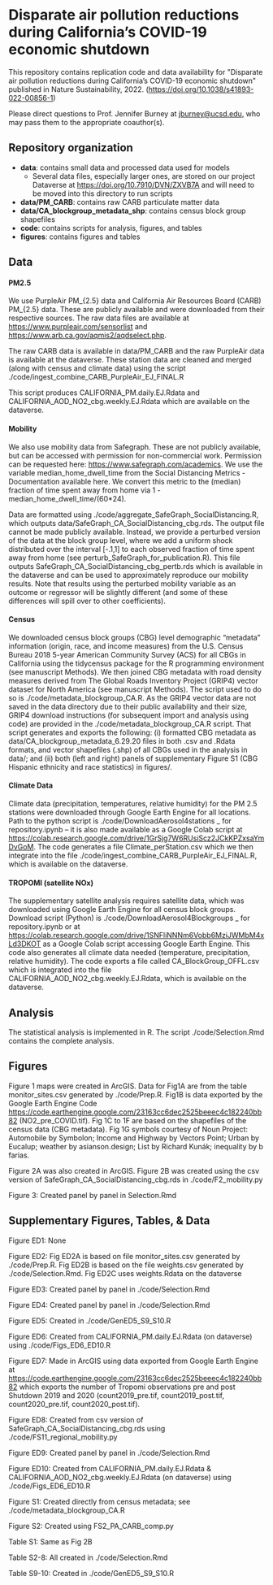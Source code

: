 # Disparate air pollution reductions during California’s COVID-19 economic shutdown

This repository contains replication code and data availability for "Disparate air pollution reductions during California’s COVID-19 economic shutdown" published in Nature Sustainability, 2022. (https://doi.org/10.1038/s41893-022-00856-1)

Please direct questions to Prof. Jennifer Burney at jburney@ucsd.edu, who may pass them to the appropriate coauthor(s).

## Repository organization
* **data**: contains small data and processed data used for models  
  * Several data files, especially larger ones, are stored on our project Dataverse at https://doi.org/10.7910/DVN/ZXVB7A and will need to be moved into this directory to run scripts  
* **data/PM_CARB**: contains raw CARB particulate matter data  
* **data/CA_blockgroup_metadata_shp**: contains census block group shapefiles  
* **code**: contains scripts for analysis, figures, and tables  
* **figures**: contains figures and tables  

## Data
#### PM2.5
We use PurpleAir PM_{2.5} data and California Air Resources Board (CARB) PM_{2.5} data. These are publicly available and were downloaded from their respective sources. The raw data files are available at https://www.purpleair.com/sensorlist and  https://www.arb.ca.gov/aqmis2/aqdselect.php.  
  
The raw CARB data is available in data/PM_CARB and the raw PurpleAir data is available at the dataverse. These station data are cleaned and merged (along with census and climate data) using the script ./code/ingest_combine_CARB_PurpleAir_EJ_FINAL.R  
  
This script produces CALIFORNIA_PM.daily.EJ.Rdata and CALIFORNIA_AOD_NO2_cbg.weekly.EJ.Rdata which are available on the dataverse.  
  
#### Mobility  
We also use mobility data from Safegraph. These are not publicly available, but can be accessed with permission for non-commercial work. Permission can be requested here: https://www.safegraph.com/academics. We use the variable median_home_dwell_time from the Social Distancing Metrics - Documentation available here. We convert this metric to the (median) fraction of time spent away from home via 1 - median_home_dwell_time/(60*24).

Data are formatted using ./code/aggregate_SafeGraph_SocialDistancing.R, which outputs data/SafeGraph_CA_SocialDistancing_cbg.rds. The output file cannot be made publicly available. Instead, we provide a perturbed version of the data at the block group level, where we add a uniform shock distributed over the interval  [-.1,1] to each observed fraction of time spent away from home  (see perturb_SafeGraph_for_publication.R). This file outputs SafeGraph_CA_SocialDistancing_cbg_pertb.rds which is available in the dataverse and can be used to approximately reproduce our mobility results. Note that results using the perturbed mobility variable as an outcome or regressor will be slightly different (and some of these differences will spill over to other coefficients).

#### Census
We downloaded census block groups (CBG) level demographic “metadata” information (origin, race, and income measures) from the U.S. Census Bureau 2018 5-year American Community Survey (ACS) for all CBGs in California using the tidycensus package for the R programming environment (see manuscript Methods). We then joined CBG metadata with road density measures derived from The Global Roads Inventory Project (GRIP4) vector dataset for North America (see manuscript Methods). The script used to do so is ./code/metadata_blockgroup_CA.R. As the GRIP4 vector data are not saved in the data directory due to their public availability and their size, GRIP4 download instructions (for subsequent import and analysis using code) are provided in the ./code/metadata_blockgroup_CA.R script. That script generates and exports the following: (i) formatted CBG metadata as data/CA_blockgroup_metadata_6.29.20 files in both .csv and .Rdata formats, and vector shapefiles (.shp) of all CBGs used in the analysis in data/; and (ii) both (left and right) panels of supplementary Figure S1 (CBG Hispanic ethnicity and race statistics) in figures/.

#### Climate Data
Climate data (precipitation, temperatures, relative humidity) for the PM 2.5 stations were downloaded through Google Earth Engine for all locations. Path to the python script is ./code/DownloadAerosol4stations _ for repository.ipynb  – it is also made available as a Google Colab script at https://colab.research.google.com/drive/1GrSjg7W6RUsiScz2JCkKPZxsaYmDvGoM. The code generates a file Climate_perStation.csv which we then integrate into the file ./code/ingest_combine_CARB_PurpleAir_EJ_FINAL.R, which is available on the dataverse.

#### TROPOMI (satellite NOx)
The supplementary satellite analysis requires satellite data, which was downloaded using Google Earth Engine for all census block groups. Download script (Python) is ./code/DownloadAerosol4Blockgroups _ for repository.ipynb or at https://colab.research.google.com/drive/1SNFliNNNm6Vobb6MziJWMbM4xLd3DKOT as a Google Colab script accessing Google Earth Engine. This code also generates all climate data needed (temperature, precipitation, relative humidity). The code exports a file called CA_BlockGroup_OFFL.csv which is integrated into the file CALIFORNIA_AOD_NO2_cbg.weekly.EJ.Rdata, which is available on the dataverse. 

## Analysis
The statistical analysis is implemented in R. The script ./code/Selection.Rmd contains the complete analysis.

## Figures
Figure 1 maps were created in ArcGIS. Data for Fig1A are from the table monitor_sites.csv  generated by ./code/Prep.R. Fig1B is data exported by the Google Earth Engine Code https://code.earthengine.google.com/23163cc6dec2525beeec4c182240bb82 (NO2_pre_COVID.tif). Fig 1C to 1F are based on the shapefiles of the census data (CBG metadata). Fig 1G symbols courtesy of Noun Project: Automobile by Symbolon; Income and Highway by Vectors Point; Urban by Eucalup; weather by asianson.design; List by Richard Kunák; inequality by b farias.

Figure 2A was also created in ArcGIS. Figure 2B was created using the csv version of SafeGraph_CA_SocialDistancing_cbg.rds in ./code/F2_mobility.py

Figure 3: Created panel by panel in Selection.Rmd

## Supplementary Figures, Tables, & Data

Figure ED1: None

Figure ED2: Fig ED2A is based on file monitor_sites.csv generated by ./code/Prep.R. Fig ED2B is based on the file weights.csv generated by ./code/Selection.Rmd. Fig ED2C uses weights.Rdata on the dataverse

Figure ED3: Created panel by panel in ./code/Selection.Rmd

Figure ED4: Created panel by panel in ./code/Selection.Rmd

Figure ED5: Created in ./code/GenED5_S9_S10.R

Figure ED6: Created from CALIFORNIA_PM.daily.EJ.Rdata (on dataverse) using ./code/Figs_ED6_ED10.R

Figure ED7: Made in ArcGIS using data exported from Google Earth Engine at https://code.earthengine.google.com/23163cc6dec2525beeec4c182240bb82 which exports the number of Tropomi observations pre and post Shutdown 2019 and 2020 (count2019_pre.tif, count2019_post.tif, count2020_pre.tif, count2020_post.tif).  

Figure ED8: Created from csv version of SafeGraph_CA_SocialDistancing_cbg.rds using ./code/FS11_regional_mobility.py

Figure ED9:  Created panel by panel in ./code/Selection.Rmd

Figure ED10: Created from  CALIFORNIA_PM.daily.EJ.Rdata & CALIFORNIA_AOD_NO2_cbg.weekly.EJ.Rdata (on dataverse) using ./code/Figs_ED6_ED10.R

Figure S1: Created directly from census metadata; see ./code/metadata_blockgroup_CA.R

Figure S2: Created using FS2_PA_CARB_comp.py

Table S1: Same as Fig 2B

Table S2-8: All created in ./code/Selection.Rmd

Table S9-10: Created in ./code/GenED5_S9_S10.R
